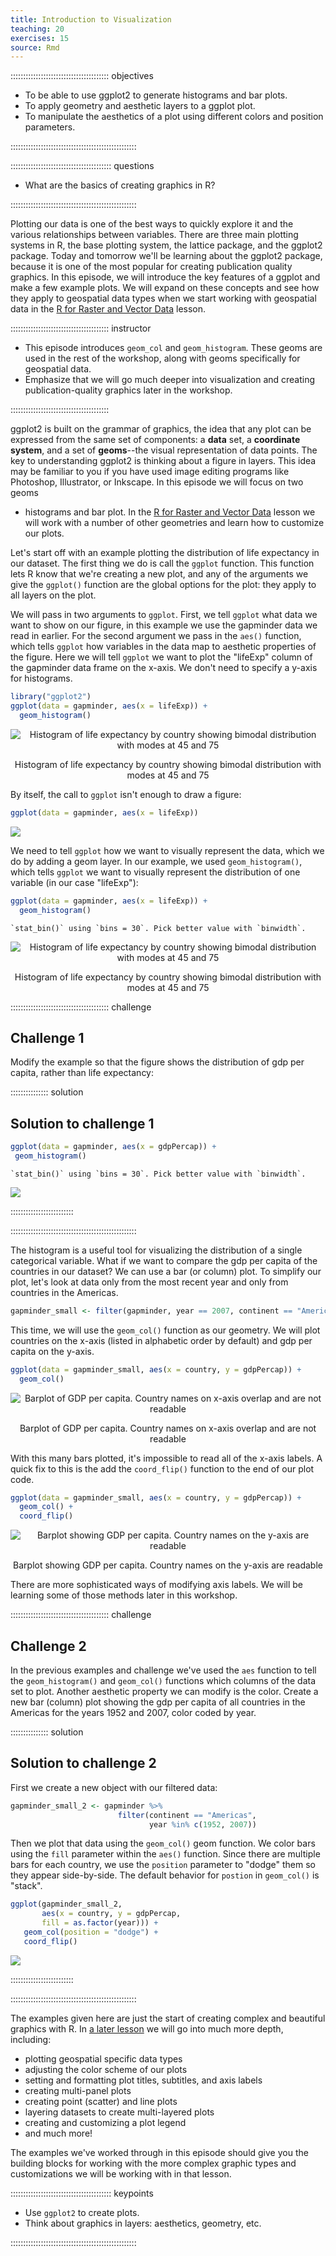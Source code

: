 ```yaml
---
title: Introduction to Visualization
teaching: 20
exercises: 15
source: Rmd
---
```


::::::::::::::::::::::::::::::::::::::: objectives

- To be able to use ggplot2 to generate histograms and bar plots.
- To apply geometry and aesthetic layers to a ggplot plot.
- To manipulate the aesthetics of a plot using different colors and position parameters.

::::::::::::::::::::::::::::::::::::::::::::::::::

:::::::::::::::::::::::::::::::::::::::: questions

- What are the basics of creating graphics in R?

::::::::::::::::::::::::::::::::::::::::::::::::::



Plotting our data is one of the best ways to quickly explore it and the various
relationships between variables. There are three main plotting systems in R,
the base plotting system, the lattice package, and the ggplot2 package. Today
and tomorrow we'll be learning about the ggplot2 package, because it is one of
the most popular for creating publication quality graphics. In this episode, we
will introduce the key features of a ggplot and make a few example plots. We
will expand on these concepts and see how they apply to geospatial data types
when we start working with geospatial data in the [R for Raster and Vector
Data](https://datacarpentry.org/r-raster-vector-geospatial/) lesson.

:::::::::::::::::::::::::::::::::::::::  instructor

- This episode introduces `geom_col` and `geom_histogram`. These geoms are used
  in the rest of the workshop, along with geoms specifically for geospatial
  data.
- Emphasize that we will go much deeper into visualization and creating
  publication-quality graphics later in the workshop.

:::::::::::::::::::::::::::::::::::::::

ggplot2 is built on the grammar of graphics, the idea that any plot can be
expressed from the same set of components: a **data** set, a **coordinate
system**, and a set of **geoms**\--the visual representation of data points. The
key to understanding ggplot2 is thinking about a figure in layers. This idea may
be familiar to you if you have used image editing programs like Photoshop,
Illustrator, or Inkscape. In this episode we will focus on two geoms

- histograms and bar plot. In the [R for Raster and Vector Data](https://datacarpentry.org/r-raster-vector-geospatial/) lesson we will work with a number of other geometries
  and learn how to customize our plots.

Let's start off with an example plotting the
distribution of life expectancy in our dataset. The first thing we do is call the `ggplot` function. This function lets R
know that we're creating a new plot, and any of the arguments we give the
`ggplot()` function are the global options for the plot: they apply to all
layers on the plot.

We will pass in two arguments to `ggplot`. First, we tell
`ggplot` what data we
want to show on our figure, in this example we use the gapminder data we read in
earlier. For the second argument we pass in the `aes()` function, which
tells `ggplot` how variables in the data map to aesthetic properties of
the figure. Here we will tell `ggplot` we
want to plot the "lifeExp" column of the gapminder data frame on the x-axis. We don't need to specify a y-axis
for histograms.


``` r
library("ggplot2")
ggplot(data = gapminder, aes(x = lifeExp)) +
  geom_histogram()
```

<div class="figure" style="text-align: center">
<img src="fig/07-plot-ggplot2-rendered-lifeExp-vs-gdpPercap-scatter-1.png" alt="Histogram of life expectancy by country showing bimodal distribution with modes at 45 and 75"  />
<p class="caption">Histogram of life expectancy by country showing bimodal distribution with modes at 45 and 75</p>
</div>

By itself, the call to `ggplot` isn't enough to draw a figure:


``` r
ggplot(data = gapminder, aes(x = lifeExp))
```

<img src="fig/07-plot-ggplot2-rendered-blank-plot-1.png" style="display: block; margin: auto;" />

We need to tell `ggplot` how we want to visually represent the data, which we
do by adding a geom layer. In our example, we used `geom_histogram()`, which
tells `ggplot` we want to visually represent the
distribution of one variable (in our case "lifeExp"):


``` r
ggplot(data = gapminder, aes(x = lifeExp)) +
  geom_histogram()
```

``` output
`stat_bin()` using `bins = 30`. Pick better value with `binwidth`.
```

<div class="figure" style="text-align: center">
<img src="fig/07-plot-ggplot2-rendered-lifeExp-vs-gdpPercap-scatter2-1.png" alt="Histogram of life expectancy by country showing bimodal distribution with modes at 45 and 75"  />
<p class="caption">Histogram of life expectancy by country showing bimodal distribution with modes at 45 and 75</p>
</div>

:::::::::::::::::::::::::::::::::::::::  challenge

## Challenge 1

Modify the example so that the figure shows the
distribution of gdp per capita, rather than life
expectancy:

:::::::::::::::  solution

## Solution to challenge 1


``` r
ggplot(data = gapminder, aes(x = gdpPercap)) +
 geom_histogram()
```

``` output
`stat_bin()` using `bins = 30`. Pick better value with `binwidth`.
```

<img src="fig/07-plot-ggplot2-rendered-ch1-sol-1.png" style="display: block; margin: auto;" />

:::::::::::::::::::::::::

::::::::::::::::::::::::::::::::::::::::::::::::::

The histogram is a useful tool for visualizing the
distribution of a single categorical variable. What if
we want to compare the gdp per capita of the countries in
our dataset? We can use a bar (or column) plot.
To simplify our plot, let's look at data only from the most
recent year and only
from countries in the Americas.


``` r
gapminder_small <- filter(gapminder, year == 2007, continent == "Americas")
```

This time, we will use the `geom_col()` function as our geometry.
We will plot countries on the x-axis (listed in alphabetic order
by default) and gdp per capita on the y-axis.


``` r
ggplot(data = gapminder_small, aes(x = country, y = gdpPercap)) +
  geom_col()
```

<div class="figure" style="text-align: center">
<img src="fig/07-plot-ggplot2-rendered-hist-subset-gapminder-1.png" alt="Barplot of GDP per capita. Country names on x-axis overlap and are not readable"  />
<p class="caption">Barplot of GDP per capita. Country names on x-axis overlap and are not readable</p>
</div>

With this many bars plotted, it's impossible to read all of the
x-axis labels. A quick fix to this is the add the `coord_flip()`
function to the end of our plot code.


``` r
ggplot(data = gapminder_small, aes(x = country, y = gdpPercap)) +
  geom_col() +
  coord_flip()
```

<div class="figure" style="text-align: center">
<img src="fig/07-plot-ggplot2-rendered-hist-subset-gapminder-flipped-1.png" alt="Barplot showing GDP per capita. Country names on the y-axis are readable"  />
<p class="caption">Barplot showing GDP per capita. Country names on the y-axis are readable</p>
</div>

There are more sophisticated ways of modifying axis
labels. We will be learning some of those methods
later in this workshop.

:::::::::::::::::::::::::::::::::::::::  challenge

## Challenge 2

In the previous examples and challenge we've used the `aes` function to tell
the `geom_histogram()` and `geom_col()` functions which columns
of the
data set to plot.
Another aesthetic property we can modify is the
color. Create a new bar (column) plot showing the gdp per capita
of all countries in the Americas for the years 1952 and 2007,
color coded by year.

:::::::::::::::  solution

## Solution to challenge 2

First we create a new object with
our filtered data:


``` r
gapminder_small_2 <- gapminder %>%
                        filter(continent == "Americas",
                               year %in% c(1952, 2007))
```

Then we plot that data using the `geom_col()`
geom function. We color bars using the `fill`
parameter within the `aes()` function.
Since there are multiple bars for each
country, we use the `position` parameter
to "dodge" them so they appear side-by-side.
The default behavior for `postion` in `geom_col()`
is "stack".


``` r
ggplot(gapminder_small_2,
       aes(x = country, y = gdpPercap,
       fill = as.factor(year))) +
   geom_col(position = "dodge") +
   coord_flip()
```

<img src="fig/07-plot-ggplot2-rendered-gpd-per-cap-1.png" style="display: block; margin: auto;" />

:::::::::::::::::::::::::

::::::::::::::::::::::::::::::::::::::::::::::::::

The examples given here are just the start of
creating complex and beautiful graphics with R.
In [a later lesson](https://datacarpentry.org/r-raster-vector-geospatial/) we will go into much
more depth, including:

- plotting geospatial specific data types
- adjusting the color scheme of our plots
- setting and formatting plot titles, subtitles, and axis labels
- creating multi-panel plots
- creating point (scatter) and line plots
- layering datasets to create multi-layered plots
- creating and customizing a plot legend
- and much more!

The examples we've worked through in this episode should give you the building
blocks for working with the more complex graphic types and customizations we
will be working with in that lesson.

:::::::::::::::::::::::::::::::::::::::: keypoints

- Use `ggplot2` to create plots.
- Think about graphics in layers: aesthetics, geometry, etc.

::::::::::::::::::::::::::::::::::::::::::::::::::


